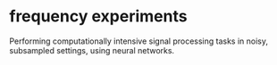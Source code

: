 # frequency experiments
Performing computationally intensive signal processing tasks in noisy, subsampled settings, using neural networks.
